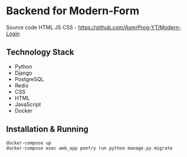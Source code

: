 # Backend for Modern-Form
Source code HTML JS CSS - https://github.com/AsmrProg-YT/Modern-Login

## Technology Stack

- Python
- Django
- PostgreSQL
- Redis
- CSS
- HTML
- JavaScript
- Docker

## Installation & Running
```
docker-compose up
docker-compose exec web_app poetry run python manage.py migrate
```